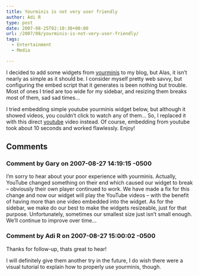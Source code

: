 ```yaml
---
title: Yourminis is not very user friendly
author: Adi R
type: post
date: 2007-08-25T02:10:30+00:00
url: /2007/08/yourminis-is-not-very-user-friendly/
tags:
  - Entertainment
  - Media

---
```

I decided to add some widgets from [yourminis][1] to my blog, but Alas, it isn&#8217;t nearly as simple as it should be. I consider myself pretty web savvy, but configuring the embed script that it generates is been nothing but trouble. Most of ones I tried are too wide for my sidebar, and resizing them breaks most of them, sad sad times&#8230;

I tried embedding simple youtube yourminis widget below, but although it showed videos, you couldn&#8217;t click to watch any of them&#8230; So, I replaced it with this direct [youtube][2] video instead. Of course, embedding from youtube took about 10 seconds and worked flawlessly. Enjoy!  


<center>
</center>

 [1]: http://www.yourminis.com
 [2]: http://www.youtube.com

## Comments

### Comment by Gary on 2007-08-27 14:19:15 -0500
I&#8217;m sorry to hear about your poor experience with yourminis. Actually, YouTube changed something on their end which caused our widget to break &#8211; obviously their own player continued to work. We have made a fix for this change and now our widget will play the YouTube videos &#8211; with the benefit of having more than one video embedded into the widget. As for the sidebar, we make do our best to make the widgets resizeable, just for that purpose. Unfortunately, sometimes our smallest size just isn&#8217;t small enough. We&#8217;ll continue to improve over time&#8230;

### Comment by Adi R on 2007-08-27 15:00:02 -0500
Thanks for follow-up, thats great to hear!

I will definitely give them another try in the future, I do wish there were a visual tutorial to explain how to properly use yourminis, though.